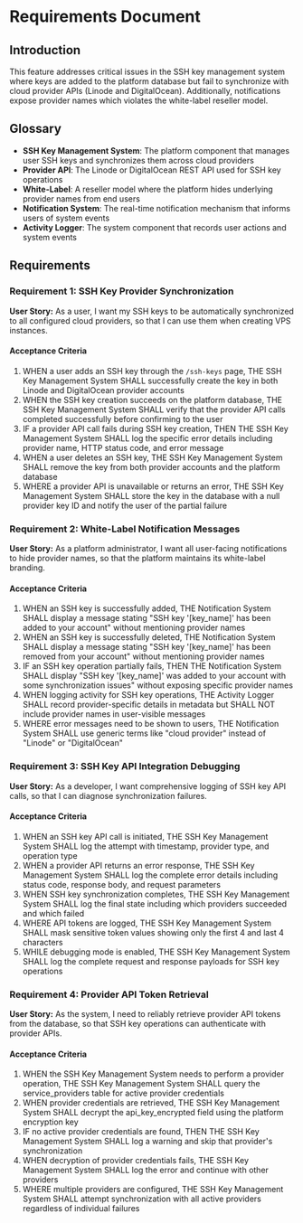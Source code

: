 # Requirements Document

## Introduction

This feature addresses critical issues in the SSH key management system where keys are added to the platform database but fail to synchronize with cloud provider APIs (Linode and DigitalOcean). Additionally, notifications expose provider names which violates the white-label reseller model.

## Glossary

- **SSH Key Management System**: The platform component that manages user SSH keys and synchronizes them across cloud providers
- **Provider API**: The Linode or DigitalOcean REST API used for SSH key operations
- **White-Label**: A reseller model where the platform hides underlying provider names from end users
- **Notification System**: The real-time notification mechanism that informs users of system events
- **Activity Logger**: The system component that records user actions and system events

## Requirements

### Requirement 1: SSH Key Provider Synchronization

**User Story:** As a user, I want my SSH keys to be automatically synchronized to all configured cloud providers, so that I can use them when creating VPS instances.

#### Acceptance Criteria

1. WHEN a user adds an SSH key through the `/ssh-keys` page, THE SSH Key Management System SHALL successfully create the key in both Linode and DigitalOcean provider accounts
2. WHEN the SSH key creation succeeds on the platform database, THE SSH Key Management System SHALL verify that the provider API calls completed successfully before confirming to the user
3. IF a provider API call fails during SSH key creation, THEN THE SSH Key Management System SHALL log the specific error details including provider name, HTTP status code, and error message
4. WHEN a user deletes an SSH key, THE SSH Key Management System SHALL remove the key from both provider accounts and the platform database
5. WHERE a provider API is unavailable or returns an error, THE SSH Key Management System SHALL store the key in the database with a null provider key ID and notify the user of the partial failure

### Requirement 2: White-Label Notification Messages

**User Story:** As a platform administrator, I want all user-facing notifications to hide provider names, so that the platform maintains its white-label branding.

#### Acceptance Criteria

1. WHEN an SSH key is successfully added, THE Notification System SHALL display a message stating "SSH key '[key_name]' has been added to your account" without mentioning provider names
2. WHEN an SSH key is successfully deleted, THE Notification System SHALL display a message stating "SSH key '[key_name]' has been removed from your account" without mentioning provider names
3. IF an SSH key operation partially fails, THEN THE Notification System SHALL display "SSH key '[key_name]' was added to your account with some synchronization issues" without exposing specific provider names
4. WHEN logging activity for SSH key operations, THE Activity Logger SHALL record provider-specific details in metadata but SHALL NOT include provider names in user-visible messages
5. WHERE error messages need to be shown to users, THE Notification System SHALL use generic terms like "cloud provider" instead of "Linode" or "DigitalOcean"

### Requirement 3: SSH Key API Integration Debugging

**User Story:** As a developer, I want comprehensive logging of SSH key API calls, so that I can diagnose synchronization failures.

#### Acceptance Criteria

1. WHEN an SSH key API call is initiated, THE SSH Key Management System SHALL log the attempt with timestamp, provider type, and operation type
2. WHEN a provider API returns an error response, THE SSH Key Management System SHALL log the complete error details including status code, response body, and request parameters
3. WHEN SSH key synchronization completes, THE SSH Key Management System SHALL log the final state including which providers succeeded and which failed
4. WHERE API tokens are logged, THE SSH Key Management System SHALL mask sensitive token values showing only the first 4 and last 4 characters
5. WHILE debugging mode is enabled, THE SSH Key Management System SHALL log the complete request and response payloads for SSH key operations

### Requirement 4: Provider API Token Retrieval

**User Story:** As the system, I need to reliably retrieve provider API tokens from the database, so that SSH key operations can authenticate with provider APIs.

#### Acceptance Criteria

1. WHEN the SSH Key Management System needs to perform a provider operation, THE SSH Key Management System SHALL query the service_providers table for active provider credentials
2. WHEN provider credentials are retrieved, THE SSH Key Management System SHALL decrypt the api_key_encrypted field using the platform encryption key
3. IF no active provider credentials are found, THEN THE SSH Key Management System SHALL log a warning and skip that provider's synchronization
4. WHEN decryption of provider credentials fails, THE SSH Key Management System SHALL log the error and continue with other providers
5. WHERE multiple providers are configured, THE SSH Key Management System SHALL attempt synchronization with all active providers regardless of individual failures
